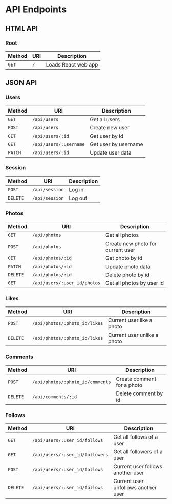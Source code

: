 # API Endpoints

## HTML API

### Root

Method | URI | Description
-------|-----|--------------------
`GET`  | `/` | Loads React web app

## JSON API

### Users

Method  | URI                    | Description
--------|------------------------|---------------------
`GET`   | `/api/users`           | Get all users
`POST`  | `/api/users`           | Create new user
`GET`   | `/api/users/:id`       | Get user by id
`GET`   | `/api/users/:username` | Get user by username
`PATCH` | `/api/users/:id`       | Update user data

### Session

Method   | URI            | Description
---------|----------------|------------
`POST`   | `/api/session` | Log in
`DELETE` | `/api/session` | Log out

### Photos

Method   | URI                          | Description
---------|------------------------------|----------------------------------
`GET`    | `/api/photos`                | Get all photos
`POST`   | `/api/photos`                | Create new photo for current user
`GET`    | `/api/photos/:id`            | Get photo by id
`PATCH`  | `/api/photos/:id`            | Update photo data
`DELETE` | `/api/photos/:id`            | Delete photo by id
`GET`    | `/api/users/:user_id/photos` | Get all photos by user id

### Likes

Method   | URI                           | Description
---------|-------------------------------|----------------------------
`POST`   | `/api/photos/:photo_id/likes` | Current user like a photo
`DELETE` | `/api/photos/:photo_id/likes` | Current user unlike a photo

[reserve for show likers]: # (`GET`    | `/api/photos/:photo_id/likes` | Get all likes by photo id)

### Comments

Method   | URI                              | Description
---------|----------------------------------|-----------------------------
`POST`   | `/api/photos/:photo_id/comments` | Create comment for a photo
`DELETE` | `/api/comments/:id`              | Delete comment by id

[reserve for lazy load]: # (`GET`    | `/api/photos/:photo_id/comments` | Get all comments by photo id)

### Follows

Method   | URI                             | Description
---------|---------------------------------|------------------------------------
`GET`    | `/api/users/:user_id/follows`   | Get all follows of a user
`GET`    | `/api/users/:user_id/followers` | Get all followers of a user
`POST`   | `/api/users/:user_id/follows`   | Current user follows another user
`DELETE` | `/api/users/:user_id/follows`   | Current user unfollows another user
